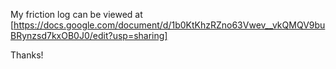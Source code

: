 My friction log can be viewed at [https://docs.google.com/document/d/1b0KtKhzRZno63Vwev__vkQMQV9buBRynzsd7kxOB0J0/edit?usp=sharing]

Thanks!
